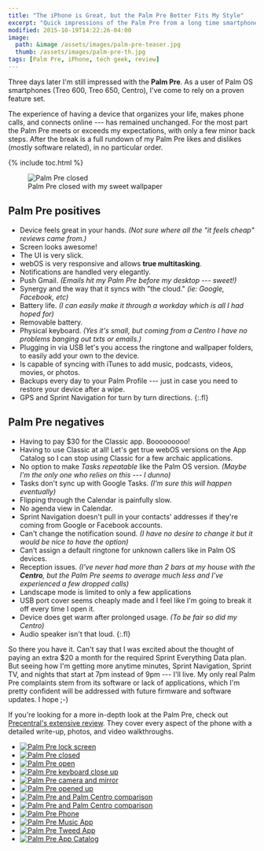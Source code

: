 ```yaml
---
title: "The iPhone is Great, but the Palm Pre Better Fits My Style"
excerpt: "Quick impressions of the Palm Pre from a long time smartphone user."
modified: 2015-10-19T14:22:26-04:00
image: 
  path: &image /assets/images/palm-pre-teaser.jpg
  thumb: /assets/images/palm-pre-th.jpg
tags: [Palm Pre, iPhone, tech geek, review]
---
```


Three days later I'm still impressed with the **Palm Pre**. As a user of Palm OS smartphones (Treo 600, Treo 650, Centro), I've come to rely on a proven feature set.

The experience of having a device that organizes your life, makes phone calls, and connects online --- has remained unchanged. For the most part the Palm Pre meets or exceeds my expectations, with only a few minor back steps. After the break is a full rundown of my Palm Pre likes and dislikes (mostly software related), in no particular order.

{% include toc.html %}

<figure>
  <img src="{{ site.url }}/assets/images/palm-pre-wallpaper.jpg" alt="Palm Pre closed">
  <figcaption>Palm Pre closed with my sweet wallpaper</figcaption>
</figure>

## Palm Pre positives

* Device feels great in your hands. *(Not sure where all the "it feels cheap" reviews came from.)*
* Screen looks awesome!
* The UI is very slick.
* webOS is very responsive and allows **true multitasking**.
* Notifications are handled very elegantly.
* Push Gmail. *(Emails hit my Palm Pre before my desktop --- sweet!)*
* Synergy and the way that it syncs with "the cloud." *(ie: Google, Facebook, etc)*
* Battery life. *(I can easily make it through a workday which is all I had hoped for)*
* Removable battery.
* Physical keyboard. *(Yes it's small, but coming from a Centro I have no problems banging out txts or emails.)*
* Plugging in via USB let's you access the ringtone and wallpaper folders, to easily add your own to the device.
* Is capable of syncing with iTunes to add music, podcasts, videos, movies, or photos.
* Backups every day to your Palm Profile --- just in case you need to restore your device after a wipe.
* GPS and Sprint Navigation for turn by turn directions.
{:.fl}

## Palm Pre negatives

* Having to pay $30 for the Classic app. Booooooooo!
* Having to use Classic at all! Let's get true webOS versions on the App Catalog so I can stop using Classic for a few archaic applications.
* No option to make *Tasks repeatable* like the Palm OS version. *(Maybe I'm the only one who relies on this --- I dunno)*
* Tasks don't sync up with Google Tasks. *(I'm sure this will happen eventually)*
* Flipping through the Calendar is painfully slow.
* No agenda view in Calendar.
* Sprint Navigation doesn't pull in your contacts' addresses if they're coming from Google or Facebook accounts.
* Can't change the notification sound. *(I have no desire to change it but it would be nice to have the option)*
* Can't assign a default ringtone for unknown callers like in Palm OS devices.
* Reception issues. *(I've never had more than 2 bars at my house with the **Centro**, but the Palm Pre seems to average much less and I've experienced a few dropped calls)*
* Landscape mode is limited to only a few applications
* USB port cover seems cheaply made and I feel like I'm going to break it off every time I open it.
* Device does get warm after prolonged usage. *(To be fair so did my Centro)*
* Audio speaker isn't that loud.
{:.fl}

So there you have it. Can't say that I was excited about the thought of paying an extra $20 a month for the required Sprint Everything Data plan. But seeing how I'm getting more anytime minutes, Sprint Navigation, Sprint TV, and nights that start at 7pm instead of 9pm --- I'll live. My only real Palm Pre complaints stem from its software or lack of applications, which I'm pretty confident will be addressed with future firmware and software updates. I hope ;-)

If you're looking for a more in-depth look at the Palm Pre, check out [Precentral's extensive review](http://www.precentral.net/palm-pre-review). They cover every aspect of the phone with a detailed write-up, photos, and video walkthroughs.

<ul class="th-grid">
  <li><a href="{{ site.url }}/assets/images/354.jpg"><img src="{{ site.url }}/assets/images/354t.jpg" alt="Palm Pre lock screen"></a></li>
  <li><a href="{{ site.url }}/assets/images/355.jpg"><img src="{{ site.url }}/assets/images/355t.jpg" alt="Palm Pre closed"></a></li>
  <li><a href="{{ site.url }}/assets/images/356.jpg"><img src="{{ site.url }}/assets/images/356t.jpg" alt="Palm Pre open"></a></li>
  <li><a href="{{ site.url }}/assets/images/357.jpg"><img src="{{ site.url }}/assets/images/357t.jpg" alt="Palm Pre keyboard close up"></a></li>
  <li><a href="{{ site.url }}/assets/images/358.jpg"><img src="{{ site.url }}/assets/images/358t.jpg" alt="Palm Pre camera and mirror"></a></li>
  <li><a href="{{ site.url }}/assets/images/359.jpg"><img src="{{ site.url }}/assets/images/359t.jpg" alt="Palm Pre opened up"></a></li> 
  <li><a href="{{ site.url }}/assets/images/360.jpg"><img src="{{ site.url }}/assets/images/360t.jpg" alt="Palm Pre and Palm Centro comparison"></a></li>
  <li><a href="{{ site.url }}/assets/images/361.jpg"><img src="{{ site.url }}/assets/images/361t.jpg" alt="Palm Pre and Palm Centro comparison"></a></li>
  <li><a href="{{ site.url }}/assets/images/362.jpg"><img src="{{ site.url }}/assets/images/362t.jpg" alt="Palm Pre Phone"></a></li>
  <li><a href="{{ site.url }}/assets/images/363.jpg"><img src="{{ site.url }}/assets/images/363t.jpg" alt="Palm Pre Music App"></a></li>
  <li><a href="{{ site.url }}/assets/images/364.jpg"><img src="{{ site.url }}/assets/images/364t.jpg" alt="Palm Pre Tweed App"></a></li>
  <li><a href="{{ site.url }}/assets/images/365.jpg"><img src="{{ site.url }}/assets/images/365t.jpg" alt="Palm Pre App Catalog"></a></li>
</ul>
